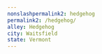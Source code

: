 ```yaml
---
﻿nonslashpermalink2: hedgehog
permalink2: /hedgehog/
alley: Hedgehog
city: Waitsfield
state: Vermont
---
```

